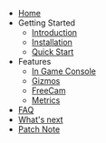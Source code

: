 - [Home](/)
- Getting Started
  - [Introduction](getting-started/introduction.md)
  - [Installation](getting-started/installation.md)
  - [Quick Start](getting-started/quick-start.md)
- Features
  - [In Game Console](features/console.md)
  - [Gizmos](features/gizmos.md)
  - [FreeCam](features/freecam.md)
  - [Metrics](features/metrics.md)
- [FAQ](faq.md)
- [What's next](whatNext.md)
- [Patch Note](patchnote.md)